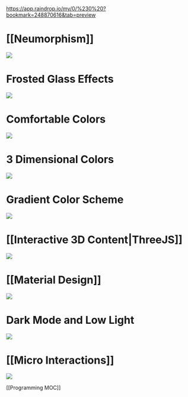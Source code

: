 https://app.raindrop.io/my/0/%230%20?bookmark=248870616&tab=preview

# [[Neumorphism]]
![](https://miro.medium.com/max/1986/1*AUHx44hlXx6v03QwAtxmHQ.png)

# Frosted Glass Effects
![](https://miro.medium.com/max/2502/1*uQRx5X8SPSsaBMGVpx3kvA.png)

# Comfortable Colors
![](https://miro.medium.com/max/1846/1*87KhObFG2olRIPJ1UT_xow.png)

# 3 Dimensional Colors
![](https://miro.medium.com/max/2006/1*Z7_NjoGi1-R9LRjCYiaSLw.png)

# Gradient Color Scheme
![](https://miro.medium.com/max/2484/1*AS2T59v8OAQcQj01DoBNug.png)

# [[Interactive 3D Content|ThreeJS]]
![](https://miro.medium.com/max/1600/1*USJVxt9i0TJajJKZvtRz9w.gif)

# [[Material Design]]
![](https://miro.medium.com/max/4266/1*GnRXEmgQAt2ETMeKvd46PA.png)

# Dark Mode and Low Light
![](https://miro.medium.com/max/2836/1*p68Cx5kiJGtkL5kgUBR3nw.jpeg)

# [[Micro Interactions]]
![](https://miro.medium.com/max/1600/1*WALAXC0y1sEVtZ2s7v37TQ.gif)


[[Programming MOC]]